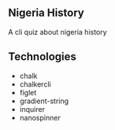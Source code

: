 ## Nigeria History

A cli quiz about nigeria history

## Technologies

- chalk
- chalkercli
- figlet
- gradient-string
- inquirer
- nanospinner
